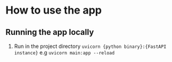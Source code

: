 # How to use the app

## Running the app locally

1. Run in the project directory
`uvicorn {python binary}:{FastAPI instance}`
e.g `uvicorn main:app --reload`
